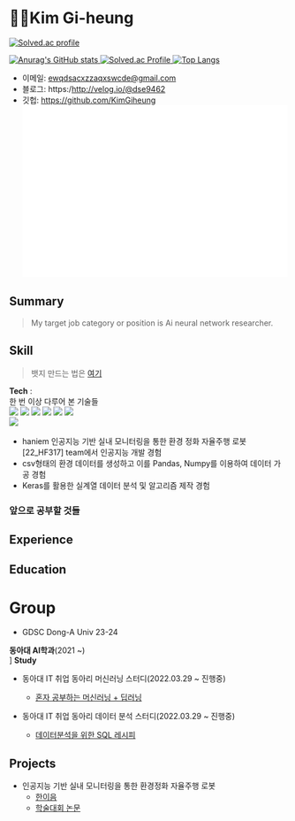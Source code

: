 # 🐱‍💻Kim Gi-heung 
<div align="left">
  <a href="https://github.com/mazassumnida/mazassumnida">
    <img src="http://mazassumnida.wtf/api/mini/generate_badge?boj=koosaga" alt="Solved.ac profile"/>
  </a>
  <p>
    <a href="https://github.com/KimGiheung">
      <img src="https://github-readme-stats.vercel.app/api?username=KimGiheung&theme=dark&show_icons=true" alt="Anurag's GitHub stats"/>
    </a>
    <a href="https://solved.ac/dse9462/">
      <img src="http://mazassumnida.wtf/api/v2/generate_badge?boj=dse9462" alt="Solved.ac Profile"/>
    </a>
    <a href="https://github.com/KimGiheung">
      <img src="https://github-readme-stats.vercel.app/api/top-langs/?username=KimGiheung&layout=compact" alt="Top Langs"/>
    </a>
  </p>
</div>  


- 이메일: ewqdsacxzzaqxswcde@gmail.com
- 블로그: https:/http://velog.io/@dse9462
- 깃헙: https://github.com/KimGiheung  
![Metrics](/github-metrics.svg)

## Summary
> My target job category or position is Ai neural network researcher.

## Skill
> 뱃지 만드는 법은 [여기](https://2dowon.netlify.app/etc/github-badge/)

**Tech** :  
한 번 이상 다루어 본 기술들   
<img src="https://img.shields.io/badge/Python-3766AB?style=flat-square&logo=Python&logoColor=white"/></a>
<img src="https://img.shields.io/badge/C++-00599C?style=flat-square&logo=C%2B%2B&logoColor=white"/></a>
<img src="https://img.shields.io/badge/C-A8B9CC?style=flat-square&logo=C&logoColor=white"/></a>
<img src="https://img.shields.io/badge/Ubuntu-E95420?style=flat-square&logo=Ubuntu&logoColor=white"/></a>
<img src="https://img.shields.io/badge/Pandas-150458?style=flat-square&logo=Pandas&logoColor=white"/></a>
<img src="https://img.shields.io/badge/Numpy-013243?style=flat-square&logo=Numpy&logoColor=white"/></a>  
<img src="https://img.shields.io/badge/scikit learn-f7931e?style=flat-square&logo=scikit-learn&logoColor=white"/></a> 

- haniem 인공지능 기반 실내 모니터링을 통한 환경 정화 자율주행 로봇[22_HF317] team에서 인공지능 개발 경험
- csv형태의 환경 데이터를 생성하고 이를 Pandas, Numpy를 이용하여 데이터 가공 경험
- Keras를 활용한 실계열 데이터 분석 및 알고리즘 제작 경험

### 앞으로 공부할 것들

## Experience

## Education  

# Group
- GDSC Dong-A Univ 23-24

**동아대 AI학과**(2021 ~)  
]
**Study**
- 동아대 IT 취업 동아리 머신러닝 스터디(2022.03.29 ~ 진행중)
  - [혼자 공부하는 머신러닝 + 딥러닝](https://g.co/kgs/3XhrQP)

- 동아대 IT 취업 동아리 데이터 분석 스터디(2022.03.29 ~ 진행중)
  - [데이터분석을 위한 SQL 레시피](https://g.co/kgs/wPVrmG)


## Projects
- 인공지능 기반 실내 모니터링을 통한 환경정화 자율주행 로봇
  - [한이음](https://www.hanium.or.kr/portal/index.do)
  - [학술대회 논문](https://github.com/KimGiheung/GreenAI_thesis/blob/fe51774bbe626f5f856e17f710e0f965279c05ff/ROS2%20%EB%A5%BC%20%ED%99%9C%EC%9A%A9%ED%95%9C%20AI%20%26%20ICT%20%EA%B8%B0%EB%B0%98%20%EC%9E%90%EC%9C%A8%EC%A3%BC%ED%96%89%20%EA%B3%B5%EA%B8%B0%EC%B2%AD%EC%A0%95%EA%B8%B0%20%EC%97%B0%EA%B5%AC.pdf)    

<br>
